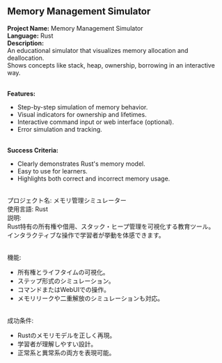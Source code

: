 ## Memory Management Simulator

**Project Name:** Memory Management Simulator <br>
**Language:** Rust <br>
**Description:** <br>
An educational simulator that visualizes memory allocation and deallocation.<br>
Shows concepts like stack, heap, ownership, borrowing in an interactive way.<br><br>

**Features:** <br>
- Step-by-step simulation of memory behavior. <br>
- Visual indicators for ownership and lifetimes. <br>
- Interactive command input or web interface (optional). <br>
- Error simulation and tracking. <br><br>

**Success Criteria:** <br>
- Clearly demonstrates Rust's memory model. <br>
- Easy to use for learners. <br>
- Highlights both correct and incorrect memory usage. <br><br>

プロジェクト名: メモリ管理シミュレーター<br>
使用言語: Rust <br>
説明: <br>
Rust特有の所有権や借用、スタック・ヒープ管理を可視化する教育ツール。<br>
インタラクティブな操作で学習者が挙動を体感できます。<br><br>

機能: <br>
- 所有権とライフタイムの可視化。 <br>
- ステップ形式のシミュレーション。 <br>
- コマンドまたはWebUIでの操作。 <br>
- メモリリークや二重解放のシミュレーションも対応。 <br><br>

成功条件: <br>
- Rustのメモリモデルを正しく再現。 <br>
- 学習者が理解しやすい設計。 <br>
- 正常系と異常系の両方を表現可能。 <br><br>
